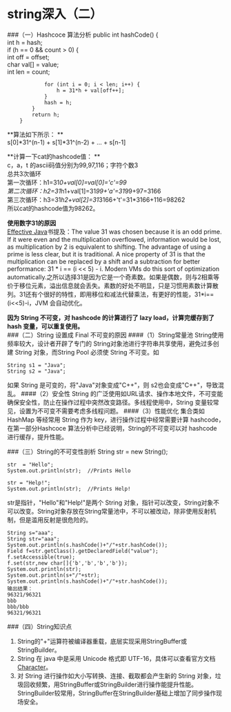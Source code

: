 string深入（二）
===
###（一）Hashcoce 算法分析
	public int hashCode() {  
	        int h = hash;  
	        if (h == 0 && count > 0) {  
	            int off = offset;  
	            char val[] = value;  
	            int len = count;  
	  
	  
	            for (int i = 0; i < len; i++) {  
	                h = 31*h + val[off++];  
	            }  
	            hash = h;  
	        }  
	        return h;  
	    } 
**算法如下所示：  **  
s[0]*31^(n-1) + s[1]*31^(n-2) + ... + s[n-1]   

**计算一下cat的hashcode值：  **  
c，a，t 的ascii码值分别为99,97,116；字符个数3  
总共3次循环  
第一次循环：h1=31*0+val[0]=val[0]='c'=99  
第二次循环：h2=31*h1+val[1]=31*99+'a'=31*99+97=3166  
第三次循环：h3=31*h2+val[2]=31*3166+'t'=31*3166+116=98262  
所以cat的hashcode值为98262。  

**使用数字31的原因**  
[Effective Java](http://book.douban.com/subject/3360807/)书提及：The value 31 was chosen because it is an odd prime. If it were even and the multiplication overflowed, information would be lost, as multiplication by 2 is equivalent to shifting. The advantage of using a prime is less clear, but it is traditional. A nice property of 31 is that the multiplication can be replaced by a shift and a subtraction for better performance: 31 * i == (i << 5) - i. Modern VMs do this sort of optimization automatically.之所以选择31是因为它是一个奇素数。如果是偶数，则与2相乘等价于移位元素，溢出信息就会丢失。素数的好处不明显，只是习惯用素数计算散列。31还有个很好的特性，即用移位和减法代替乘法，有更好的性能，31*i==(i<<5)-i，JVM 会自动优化。

**因为 String 不可变，对 hashcode 的计算进行了 lazy load，计算完缓存到了 hash 变量，可以重复使用。**  
###（二）String 设置成 Final 不可变的原因
####（1）String常量池
String使用频率较大，设计者开辟了专门的 String对象池进行字符串共享使用，避免过多创建 String 对象，而String Pool 必须使 String 不可变。如  

	String s1 = "Java";  
	String s2 = "Java";
如果 String 是可变的，将"Java"对象变成"C++"，则 s2也会变成"C++"，导致混乱。
####（2）安全性
String 的广泛使用如URL请求、操作本地文件，不可变能确保安全性，防止在操作过程中突然改变路径。多线程使用中，String 变量较常见，设置为不可变不需要考虑多线程问题。
####（3）性能优化
集合类如 HashMap 等经常用 String 作为 key，进行操作过程中经常需要计算 hashcode，在第一部分Hashcoce 算法分析中已经说明，String的不可变可以对 hashcode 进行缓存，提升性能。

###（三）String的不可变性剖析
	String str = new String();
	
	str  = "Hello";
	System.out.println(str);  //Prints Hello
	
	str = "Help!";
	System.out.println(str);  //Prints Help!
str是指针，"Hello"和"Help!"是两个 String 对象，指针可以改变，String对象不可以改变。String对象存放在String常量池中，不可以被改动，除非使用反射机制，但是滥用反射是很危险的。

    String s="aaa";  
    String str="aaa";  
    System.out.println(s.hashCode()+"/"+str.hashCode());  
    Field f=str.getClass().getDeclaredField("value");  
    f.setAccessible(true);  
    f.set(str,new char[]{'b','b','b','b'});  
    System.out.println(str);  
    System.out.println(s+"/"+str);  
    System.out.println(s.hashCode()+"/"+str.hashCode()); 
    输出结果：
    96321/96321 
	bbb 
	bbb/bbb 
	96321/96321
###（四）String知识点
1. String的"+"运算符被编译器重载，底层实现采用StringBuffer或StringBuilder。  
2. String 在 java 中是采用 Unicode 格式即 UTF-16，具体可以查看官方文档 [Character](https://docs.oracle.com/javase/8/docs/api/java/lang/Character.html#unicode)。
3. 对 String 进行操作如大小写转换、连接、截取都会产生新的 String 对象，垃圾回收频繁，用StringBuffer或StringBuilder进行操作能提升性能。StringBuilder较常用，StringBuffer在StringBuilder基础上增加了同步操作现场安全。